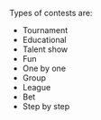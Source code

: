 Types of contests are:
- Tournament
- Educational
- Talent show
- Fun
- One by one
- Group
- League
- Bet
- Step by step

